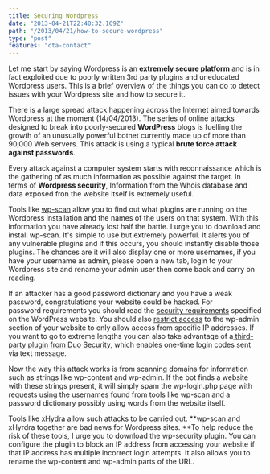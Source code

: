 ```yaml
---
title: Securing Wordpress
date: "2013-04-21T22:40:32.169Z"
path: "/2013/04/21/how-to-secure-wordpress"
type: "post"
features: "cta-contact"
---
```


Let me start by saying Wordpress is an **extremely secure platform** and is in fact exploited due to poorly written 3rd party plugins and uneducated Wordpress users. This is a brief overview of the things you can do to detect issues with your Wordpress site and how to secure it.

There is a large spread attack happening across the Internet aimed towards Wordpress at the moment (14/04/2013). The series of online attacks designed to break into poorly-secured **WordPress** blogs is fuelling the growth of an unusually powerful botnet currently made up of more than 90,000 Web servers. This attack is using a typical **brute force attack against passwords**.

Every attack against a computer system starts with reconnaissance which is the gathering of as much information as possible against the target. In terms of **Wordpress security**, Information from the Whois database and data exposed fron the website itself is extremely useful.

Tools like [wp-scan](http://wpscan.org/) allow you to find out what plugins are running on the Wordpress installation and the names of the users on that system. With this information you have already lost half the battle. I urge you to download and install wp-scan. It's simple to use but extremely powerful. It alerts you of any vulnerable plugins and if this occurs, you should instantly disable those plugins. The chances are it will also display one or more usernames, if you have your username as admin, please open a new tab, login to your Wordpress site and rename your admin user then come back and carry on reading.

If an attacker has a good password dictionary and you have a weak password, congratulations your website could be hacked. For password requirements you should read the [security requirements](http://en.support.wordpress.com/selecting-a-strong-password/) specified on the WordPress website. You should also [restrict access](http://codex.wordpress.org/Hardening_WordPress) to the wp-admin section of your website to only allow access from specific IP addresses. If you want to go to extreme lengths you can also take advantage of a[ third-party plugin from Duo Security](https://www.duosecurity.com/product), which enables one-time login codes sent via text message.

Now the way this attack works is from scanning domains for information such as strings like wp-content and wp-admin. If the bot finds a website with these strings present, it will simply spam the wp-login.php page with requests using the usernames found from tools like wp-scan and a password dictionary possibly using words from the website itself.

Tools like [xHydra](http://www.thc.org/thc-hydra/) allow such attacks to be carried out. **wp-scan and xHyrdra together are bad news for Wordpress sites. **To help reduce the risk of these tools, I urge you to download the wp-security plugin. You can configure the plugin to block an IP address from accessing your website if that IP address has multiple incorrect login attempts. It also allows you to rename the wp-content and wp-admin parts of the URL.
